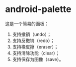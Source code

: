 # android-palette

这是一个简易的画板：

 1. 支持撤销（undo）；
 2. 支持反撤销（redo）；
 3. 支持橡皮擦（eraser）；
 4. 支持清除功能（clear）；
 5. 支持保存为图像（save）。


